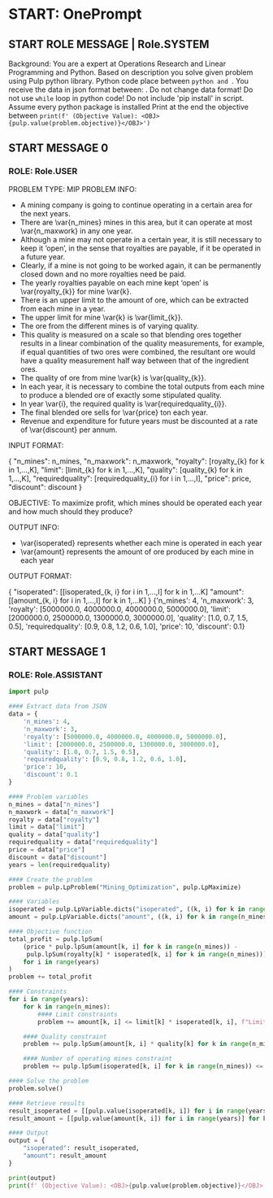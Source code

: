 # START: OnePrompt 
## START ROLE MESSAGE | Role.SYSTEM 
Background: You are a expert at Operations Research and Linear Programming and Python. Based on description you solve given problem using Pulp python library. Python code place between ```python and ```. You receive the data in json format between: <DATA></DATA>. Do not change data format! Do not use `while` loop in python code! Do not include 'pip install' in script. Assume every python package is installed Print at the end the objective between <OBJ></OBJ> `print(f' (Objective Value): <OBJ>{pulp.value(problem.objective)}</OBJ>')`  
## START MESSAGE 0 
### ROLE: Role.USER
<DESCRIPTION>
PROBLEM TYPE: MIP
PROBLEM INFO:

- A mining company is going to continue operating in a certain area for the next years. 
- There are \var{n_mines} mines in this area, but it can operate at most \var{n_maxwork} in any one year. 
- Although a mine may not operate in a certain year, it is still necessary to keep it ‘open’, in the sense that royalties are payable, if it be operated in a future year. 
- Clearly, if a mine is not going to be worked again, it can be permanently closed down and no more royalties need be paid. 
- The yearly royalties payable on each mine kept ‘open’ is \var{royalty_{k}} for mine \var{k}.
- There is an upper limit to the amount of ore, which can be extracted from each mine in a year. 
- The upper limit for mine \var{k} is \var{limit_{k}}.
- The ore from the different mines is of varying quality.
- This quality is measured on a scale so that blending ores together results in a linear combination of the quality measurements, for example, if equal quantities of two ores were combined, the resultant ore would have a quality measurement half way between
that of the ingredient ores. 
- The quality of ore from mine \var{k} is \var{quality_{k}}.
- In each year, it is necessary to combine the total outputs from each mine to produce a blended ore of exactly some stipulated quality.
- In year \var{i}, the required quality is \var{requiredquality_{i}}.
- The final blended ore sells for \var{price} ton each year. 
- Revenue and expenditure for future years must be discounted at a rate of \var{discount} per annum.

INPUT FORMAT:

{
    "n_mines": n_mines,
    "n_maxwork": n_maxwork,
    "royalty": [royalty_{k} for k in 1,...,K],
    "limit": [limit_{k} for k in 1,...,K],
    "quality": [quality_{k} for k in 1,...,K],
    "requiredquality": [requiredquality_{i} for i in 1,...,I],
    "price": price,
    "discount": discount
}


OBJECTIVE: To maximize profit, which mines should be operated each year and how much should they produce?

OUTPUT INFO:

- \var{isoperated} represents whether each mine is operated in each year
- \var{amount} represents the amount of ore produced by each mine in each year

OUTPUT FORMAT:

{
    "isoperated": [[isoperated_{k, i} for i in 1,...,I] for k in 1,...K]
    "amount": [[amount_{k, i} for i in 1,...,I] for k in 1,...K]
}
</DESCRIPTION>
<DATA>
{'n_mines': 4, 'n_maxwork': 3, 'royalty': [5000000.0, 4000000.0, 4000000.0, 5000000.0], 'limit': [2000000.0, 2500000.0, 1300000.0, 3000000.0], 'quality': [1.0, 0.7, 1.5, 0.5], 'requiredquality': [0.9, 0.8, 1.2, 0.6, 1.0], 'price': 10, 'discount': 0.1}</DATA>


## START MESSAGE 1 
### ROLE: Role.ASSISTANT
```python
import pulp

#### Extract data from JSON
data = {
    'n_mines': 4, 
    'n_maxwork': 3, 
    'royalty': [5000000.0, 4000000.0, 4000000.0, 5000000.0], 
    'limit': [2000000.0, 2500000.0, 1300000.0, 3000000.0], 
    'quality': [1.0, 0.7, 1.5, 0.5], 
    'requiredquality': [0.9, 0.8, 1.2, 0.6, 1.0], 
    'price': 10, 
    'discount': 0.1
}

#### Problem variables
n_mines = data["n_mines"]
n_maxwork = data["n_maxwork"]
royalty = data["royalty"]
limit = data["limit"]
quality = data["quality"]
requiredquality = data["requiredquality"]
price = data["price"]
discount = data["discount"]
years = len(requiredquality)

#### Create the problem
problem = pulp.LpProblem("Mining_Optimization", pulp.LpMaximize)

#### Variables
isoperated = pulp.LpVariable.dicts("isoperated", ((k, i) for k in range(n_mines) for i in range(years)), cat='Binary')
amount = pulp.LpVariable.dicts("amount", ((k, i) for k in range(n_mines) for i in range(years)), lowBound=0, cat='Continuous')

#### Objective function
total_profit = pulp.lpSum(
    (price * pulp.lpSum(amount[k, i] for k in range(n_mines)) - 
     pulp.lpSum(royalty[k] * isoperated[k, i] for k in range(n_mines))) / ((1 + discount) ** i)
    for i in range(years)
)
problem += total_profit

#### Constraints
for i in range(years):
    for k in range(n_mines):
        #### Limit constraints
        problem += amount[k, i] <= limit[k] * isoperated[k, i], f"Limit_{k}_{i}"

    #### Quality constraint
    problem += pulp.lpSum(amount[k, i] * quality[k] for k in range(n_mines)) == requiredquality[i] * pulp.lpSum(amount[k, i] for k in range(n_mines)), f"Quality_{i}"

    #### Number of operating mines constraint
    problem += pulp.lpSum(isoperated[k, i] for k in range(n_mines)) <= n_maxwork, f"MaxWork_{i}"

#### Solve the problem
problem.solve()

#### Retrieve results
result_isoperated = [[pulp.value(isoperated[k, i]) for i in range(years)] for k in range(n_mines)]
result_amount = [[pulp.value(amount[k, i]) for i in range(years)] for k in range(n_mines)]

#### Output
output = {
    "isoperated": result_isoperated,
    "amount": result_amount
}

print(output)
print(f' (Objective Value): <OBJ>{pulp.value(problem.objective)}</OBJ>')
```

